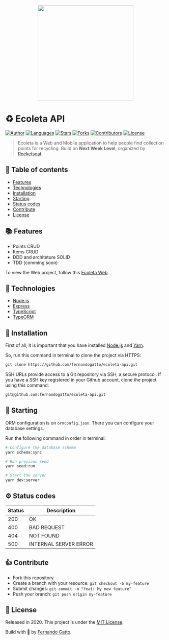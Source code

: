 <p align="center">
   <img src="./github/logo.png" width="300"/>
</p>

# ♻ Ecoleta API

[![Author](https://img.shields.io/badge/author-fernandogatto-%2334CB79)](https://github.com/fernandogatto/)
[![Languages](https://img.shields.io/github/languages/count/fernandogatto/ecoleta-api?color=%2334CB79)](#)
[![Stars](https://img.shields.io/github/stars/fernandogatto/ecoleta-api?color=%2334CB79)](https://github.com/fernandogatto/ecoleta-api/stargazers)
[![Forks](https://img.shields.io/github/forks/fernandogatto/ecoleta-api?color=%2334CB79)](https://github.com/fernandogatto/ecoleta-api/network/members)
[![Contributors](https://img.shields.io/github/contributors/fernandogatto/ecoleta-api?color=%2334CB79)](https://github.com/fernandogatto/ecoleta-api/graphs/contributors)
[![License](https://img.shields.io/badge/license-MIT-%2334CB79)](https://choosealicense.com/licenses/mit/)

> Ecoleta is a Web and Mobile application to help people find collection points for recycling. Build on **Next Week Level**, organized by [Rocketseat](https://rocketseat.com.br/).

## 🔗 Table of contents
- [Features](#features)
- [Technologies](#technologies)
- [Installation](#installation)
- [Starting](#starting)
- [Status codes](#status)
- [Contribute](#contribute)
- [License](#license)

## 📚 Features <a name="features"/>

- Points CRUD
- Items CRUD
- DDD and architeture SOLID
- TDD (comming soon)

To view the Web project, follow this [Ecoleta Web](https://github.com/fernandogatto/ecoleta-web).

## 📌 Technologies <a name="technologies"/>

- [Node.js](https://nodejs.org/en/)
- [Express](https://expressjs.com/pt-br/)
- [TypeScript](https://www.typescriptlang.org/)
- [TypeORM](https://typeorm.io/#/)

## 📂 Installation <a name="installation"/>

First of all, it is important that you have installed [Node.js](https://nodejs.org/en/) and [Yarn](https://yarnpkg.com/).

So, run this command in terminal to clone the project via HTTPS:

```bash
git clone https://github.com/fernandogatto/ecoleta-api.git
```

SSH URLs provide access to a Git repository via SSH, a secure protocol. If you have a SSH key registered in your Github account, clone the project using this command:

```bash
git@github.com:fernandogatto/ecoleta-api.git
```

## 🚀 Starting <a name="starting"/>

ORM configuration is on ```ormconfig.json```. There you can configure your database settings.

Run the following command in order in terminal:

```bash
# Configure the database schema
yarn schema:sync

# Run previous seed
yarn seed:run

# Start the server
yarn dev:server
```

## ⚙ Status codes <a name="status"/>

| Status   | Description           |
| ---      | ---                   |
| 200      | OK                    |
| 400      | BAD REQUEST           |
| 404      | NOT FOUND             |
| 500      | INTERNAL SERVER ERROR |

## 👍 Contribute <a name="contribute"/>

- Fork this repository.
- Create a branch with your resource: ```git checkout -b my-feature```
- Submit changes: ```git commit -m "feat: My new feature"```
- Push your branch: ```git push origin my-feature```

## 📕 License <a name="license"/>

Released in 2020. This project is under the [MIT License](https://choosealicense.com/licenses/mit/).

Build with 💜 by [Fernando Gatto](https://github.com/fernandogatto/).
